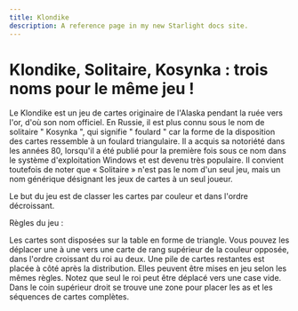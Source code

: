 ```yaml
---
title: Klondike
description: A reference page in my new Starlight docs site.
---
```


# Klondike, Solitaire, Kosynka : trois noms pour le même jeu !

Le Klondike est un jeu de cartes originaire de l'Alaska pendant la ruée vers l'or, d'où son nom officiel. En Russie, il est plus connu sous le nom de solitaire " Kosynka ", qui signifie " foulard " car la forme de la disposition des cartes ressemble à un foulard triangulaire. Il a acquis sa notoriété dans les années 80, lorsqu'il a été publié pour la première fois sous ce nom dans le système d'exploitation Windows et est devenu très populaire. Il convient toutefois de noter que « Solitaire » n'est pas le nom d'un seul jeu, mais un nom générique désignant les jeux de cartes à un seul joueur.

Le but du jeu est de classer les cartes par couleur et dans l'ordre décroissant.

Règles du jeu :

Les cartes sont disposées sur la table en forme de triangle. Vous pouvez les déplacer une à une vers une carte de rang supérieur de la couleur opposée, dans l'ordre croissant du roi au deux. Une pile de cartes restantes est placée à côté après la distribution. Elles peuvent être mises en jeu selon les mêmes règles. Notez que seul le roi peut être déplacé vers une case vide. Dans le coin supérieur droit se trouve une zone pour placer les as et les séquences de cartes complètes.